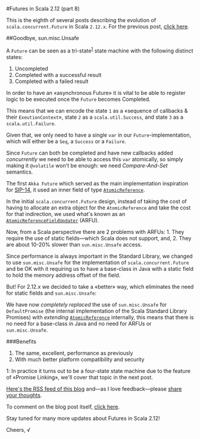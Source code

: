 #Futures in Scala 2.12 (part 8)

This is the eighth of several posts describing the evolution of `scala.concurrent.Future` in Scala `2.12.x`.
For the previous post, [click here](https://github.com/viktorklang/blog/blob/master/Futures-in-Scala-2.12-part-7.md).

##Goodbye, sun.misc.Unsafe

A `Future` can be seen as a tri-state<sup>[1](#tristate)</sup> state machine with the following distinct states:

1. Uncompleted
2. Completed with a successful result
3. Completed with a failed result

In order to have an «asynchronous Future» it is vital to be able to register logic to be executed once the `Future` becomes Completed.

This means that we can encode the state `1` as a «sequence of callbacks & their `ExeutionContext`», state `2` as a `scala.util.Success`, and state `3` as a `scala.util.Failure`.

Given that, we only need to have a single `var` in our `Future`-implementation, which will either be a `Seq`, a `Success` or a `Failure`.

Since `Future` can both be completed and have new callbacks added *concurrently* we need to be able to access this `var` atomically, so simply making it `@volatile` won't be enough: we need *Compare-And-Set* semantics.

The first `Akka Future` which served as the main implementation inspiration for [SIP-14](http://docs.scala-lang.org/sips/completed/futures-promises.html), it used an inner field of type [`AtomicReference`](https://docs.oracle.com/javase/8/docs/api/java/util/concurrent/atomic/AtomicReference.html).

In the initial `scala.concurrent.Future` design, instead of taking the cost of having to allocate an extra object for the `AtomicReference` and take the cost for that indirection, we used what's known as an [`AtomicReferenceFieldUpdater`](https://docs.oracle.com/javase/8/docs/api/java/util/concurrent/atomic/AtomicReferenceFieldUpdater.html) (ARFU).

Now, from a Scala perspective there are 2 problems with ARFUs: 1. They require the use of static fields—which Scala does not support, and, 2. They are about 10-20% slower than `sun.misc.Unsafe` access.

Since performance is always important in the Standard Library, we changed to use `sun.misc.Unsafe` for the implementation of `scala.concurrent.Future` and be OK with it requiring us to have a base-class in Java with a static field to hold the memory address offset of the field.

But! For 2.12.x we decided to take a «better» way, which eliminates the need for static fields and `sun.misc.Unsafe`:

We have now *completely replaced* the use of `sun.misc.Unsafe` for `DefaultPromise` (the internal implementation of the Scala Standard Library Promises) with *extending* [`AtomicReference`](https://docs.oracle.com/javase/8/docs/api/java/util/concurrent/atomic/AtomicReference.html) internally, this means that there is no need for a base-class in Java and no need for ARFUs or `sun.misc.Unsafe`.

###Benefits

1. The same, excellent, performance as previously
2. With much better platform compatibility and security

<a name="tristate">1</a>: In practice it turns out to be a four-state state machine due to the feature of «Promise Linking», we'll cover that topic in the next post.

[Here's the RSS feed of this blog](https://github.com/viktorklang/blog/commits/master.atom) and—as I love feedback—please [share your thoughts](https://github.com/viktorklang/blog/issues/3).

To comment on the blog post itself, [click here](https://github.com/viktorklang/blog/pull/11/files).

Stay tuned for many more updates about Futures in Scala 2.12!

Cheers,
√
